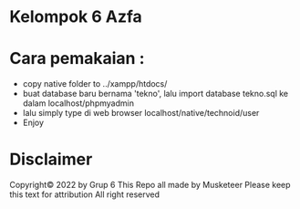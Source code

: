 # Kelompok 6 Azfa

# Cara pemakaian : 
- copy native folder to ../xampp/htdocs/
- buat database baru bernama 'tekno', lalu import database tekno.sql ke dalam localhost/phpmyadmin
- lalu simply type di web browser localhost/native/technoid/user
- Enjoy

# Disclaimer 
Copyright© 2022 by Grup 6 
This Repo all made by Musketeer
Please keep this text for attribution 
All right reserved
